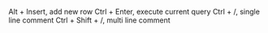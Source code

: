 Alt + Insert, add new row
Ctrl + Enter, execute current query
Ctrl + /, single line comment
Ctrl + Shift + /, multi line comment

